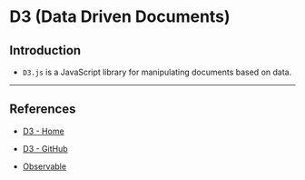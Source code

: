 # D3 (Data Driven Documents)

## Introduction

* `D3.js` is a JavaScript library for manipulating documents based on data.

---

## References

* [D3 - Home](https://d3js.org/)

* [D3 - GitHub](https://github.com/d3/d3/wiki)

* [Observable](https://observablehq.com)